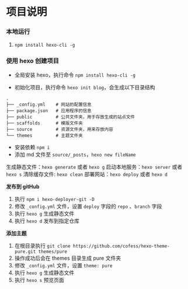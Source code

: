 # 项目说明

### 本地运行
1. `npm install hexo-cli -g`

### 使用 hexo 创建项目
* 全局安装 hexo，执行命令 `npm install hexo-cli -g`

* 初始化项目，执行命令 `hexo init blog`，会生成以下目录结构

```
.
├── _config.yml    # 网站的配置信息
├── package.json   # 应用程序的信息
├── public         # 公共文件夹，用于存放生成的站点文件
├── scaffolds      # 模版文件夹
├── source         # 资源文件夹，用来存放内容
└── themes         # 主题文件夹
```
* 安装依赖 `npm i`
* 添加 md 文件至 `source/_posts`，`hexo new fileName`

生成静态文件：`hexo generate` 或者 `hexo g`
启动本地服务：`hexo server` 或者 `hexo s`
清除缓存文件: `hexo clean`
部署网站：`hexo deploy` 或者 `hexo d`


**发布到 gitHub**
1. 执行 `npm i hexo-deployer-git -D`
2. 修改 `_config.yml` 文件，设置 `deploy` 字段的 `repo` 、`branch` 字段
3. 执行 `hexo g` 生成静态文件
4. 执行 `hexo d` 发布到指定仓库

**添加主题**
1. 在根目录执行 `git clone https://github.com/cofess/hexo-theme-pure.git themes/pure`
2. 操作成功后会在 themes 目录生成 pure 文件夹
3. 修改 `_config.yml` 文件，设置 `theme: pure`
4. 执行 `hexo g` 生成静态文件
5. 执行 `hexo s` 预览页面
